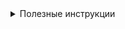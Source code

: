 <details Ссылки><summary>Полезные инструкции</summary>

* [Google Java Style Guide English][javaguide_eng]
* [Google Java Style Guide Russian][javaguide_rus]

[javaguide_eng]: https://google.github.io/styleguide/javaguide.html
[javaguide_rus]: https://google.github.io/styleguide/javaguide.html
</details>
